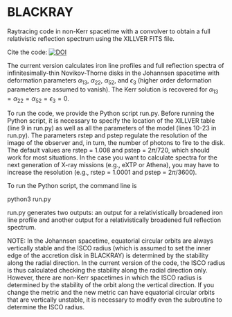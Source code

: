 # BLACKRAY
Raytracing code in non-Kerr spacetime with a convolver to obtain a full relativistic reflection spectrum using the XILLVER FITS file.  

Cite the code: [![DOI](https://zenodo.org/badge/670981775.svg)](https://zenodo.org/doi/10.5281/zenodo.10673858)  
  
The current version calculates iron line profiles and full reflection spectra of infinitesimally-thin Novikov-Thorne disks in the Johannsen spacetime with deformation parameters $\alpha_{13}$, $\alpha_{22}$, $\alpha_{52}$, and $\epsilon_3$ (higher order deformation parameters are assumed to vanish). The Kerr solution is recovered for $\alpha_{13} = \alpha_{22} = \alpha_{52} = \epsilon_3 = 0$.

To run the code, we provide the Python script run.py. Before running the Python script, it is necessary to specify the location of the XILLVER table (line 9 in run.py) as well as all the parameters of the model (lines 10-23 in run.py). The parameters rstep and pstep regulate the resolution of the image of the observer and, in turn, the number of photons to fire to the disk. The default values are rstep = $1.008$ and pstep = $2\pi/720$, which should work for most situations. In the case you want to calculate spectra for the next generation of X-ray missions (e.g., eXTP or Athena), you may have to increase the resolution (e.g., rstep = $1.0001$ and pstep = $2\pi/3600$).

To run the Python script, the command line is

python3 run.py

run.py generates two outputs: an output for a relativistically broadened iron line profile and another output for a relativistically broadened full reflection spectrum.

NOTE: In the Johannsen spacetime, equatorial circular orbits are always vertically stable and the ISCO radius (which is assumed to set the inner edge of the accretion disk in BLACKRAY) is determined by the stability along the radial direction. In the current version of the code, the ISCO radius is thus calculated checking the stability along the radial direction only. However, there are non-Kerr spacetimes in which the ISCO radius is determined by the stability of the orbit along the vertical direction. If you change the metric and the new metric can have equatorial circular orbits that are vertically unstable, it is necessary to modify even the subroutine to determine the ISCO radius.
